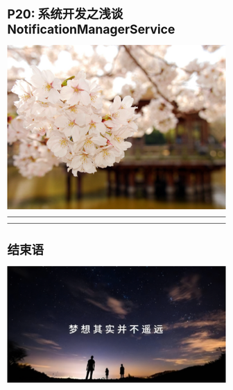 # P20: 系统开发之浅谈NotificationManagerService

<img src="../flower/flower_p20.png">

---






---


# 结束语

<img src="../Images/end_001.png">